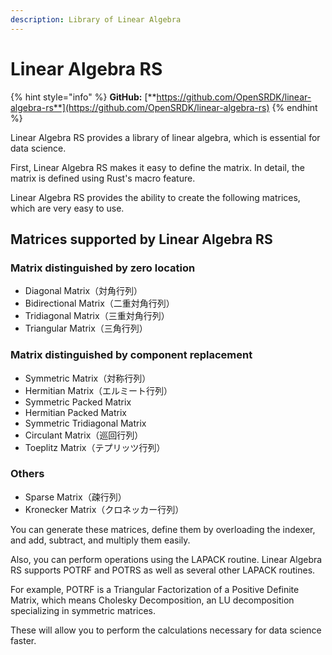 ```yaml
---
description: Library of Linear Algebra
---
```


# Linear Algebra RS

{% hint style="info" %}
**GitHub:** [**https://github.com/OpenSRDK/linear-algebra-rs**](https://github.com/OpenSRDK/linear-algebra-rs)
{% endhint %}

Linear Algebra RS provides a library of linear algebra, which is essential for data science.

First, Linear Algebra RS makes it easy to define the matrix. In detail, the matrix is defined using Rust's macro feature.

Linear Algebra RS provides the ability to create the following matrices, which are very easy to use.

## Matrices supported by Linear Algebra RS

### Matrix distinguished by zero location

* Diagonal Matrix（対角行列）
* Bidirectional Matrix（二重対角行列）
* Tridiagonal Matrix（三重対角行列）
* Triangular Matrix（三角行列）

### Matrix distinguished by component replacement

* Symmetric Matrix（対称行列）
* Hermitian Matrix（エルミート行列）
* Symmetric Packed Matrix
* Hermitian Packed Matrix
* Symmetric Tridiagonal Matrix
* Circulant Matrix（巡回行列）
* Toeplitz Matrix（テプリッツ行列）

### Others

* Sparse Matrix（疎行列）
* Kronecker Matrix（クロネッカー行列）

You can generate these matrices, define them by overloading the indexer, and add, subtract, and multiply them easily.

Also, you can perform operations using the LAPACK routine. Linear Algebra RS supports POTRF and POTRS as well as several other LAPACK routines.

For example, POTRF is a Triangular Factorization of a Positive Definite Matrix, which means Cholesky Decomposition, an LU decomposition specializing in symmetric matrices.

These will allow you to perform the calculations necessary for data science faster.
